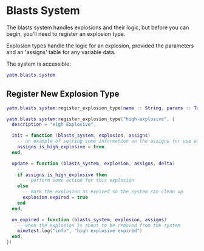 # Blasts System

The blasts system handles explosions and their logic, but before you can begin,
you'll need to register an explosion type.

Explosion types handle the logic for an explosion, provided the parameters and an 'assigns' table for any variable data.

The system is accessible:

```lua
yatm.blasts.system
```

## Register New Explosion Type

```lua
yatm.blasts.system:register_explosion_type(name :: String, params :: Table)

yatm.blasts.system:register_explosion_type("high-explosive", {
  description = "High Explosive",

  init = function (blasts_system, explosion, assigns)
    -- an example of setting some information on the assigns for use elsewhere
    assigns.is_high_explosive = true
  end,

  update = function (blasts_system, explosion, assigns, delta)
    --
    if assigns.is_high_explosive then
      -- perform some action for this explosion
    else
      -- mark the explosion as expired so the system can clean up
      explosion.expired = true
    end
  end,

  on_expired = function (blasts_system, explosion, assigns)
    -- when the explosion is about to be removed from the system
    minetest.log("info", "high explosive expired")
  end,
})
```
